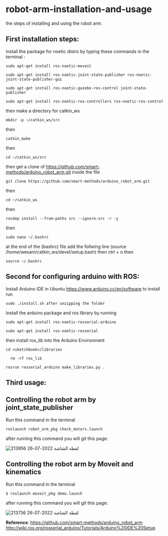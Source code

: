 # robot-arm-installation-and-usage
the steps of installing and using the robot arm.

## First installation steps:
install the package for noetic distro by typing these commands in the terminal :
```
sudo apt-get install ros-noetic-moveit
```
```
sudo apt-get install ros-noetic-joint-state-publisher ros-noetic-joint-state-publisher-gui
```
```
sudo apt-get install ros-noetic-gazebo-ros-control joint-state-publisher
```
```
sudo apt-get install ros-noetic-ros-controllers ros-noetic-ros-control
```
then
make a directory for catkin_ws
```
mkdir -p ~/catkin_ws/src
```
then
```
catkin_make
```
then
```
cd ~/catkin_ws/src
```
then
get a clone of https://github.com/smart-methods/arduino_robot_arm.git inside the file
```
git clone https://github.com/smart-methods/arduino_robot_arm.git 
```
then
```
cd ~/catkin_ws
```
then
```
rosdep install --from-paths src --ignore-src -r -y
```
then 
```
sudo nano ~/.bashrc
```
at the end of the (bashrc) file add the follwing line
(source /home/wesam/catkin_ws/devel/setup.bash)
then 
ctrl + o
then
```
source ~/.bashrc
```

## Second for configuring arduino with ROS:

Install Arduino IDE in Ubuntu https://www.arduino.cc/en/software to install run
```
sudo ./install.sh after unzipping the folder
```
Install the arduino package and ros library by running
```
sudo apt-get install ros-noetic-rosserial-arduino
```
```
sudo apt-get install ros-noetic-rosserial
```
then
install ros_lib into the Arduino Environment
```
cd <sketchbook>/libraries
```
```
  rm -rf ros_lib
```
```
rosrun rosserial_arduino make_libraries.py .
```


## Third usage:

## Controlling the robot arm by joint_state_publisher
Run this command in the terminal
```
roslaunch robot_arm_pkg check_motors.launch
```
after running this command you will git this page:

![لقطة الشاشة 2022-07-26 213956](https://user-images.githubusercontent.com/109360750/181086689-bf639e99-1f89-4d61-9397-cfdfb6ee59a7.png)


## Controlling the robot arm by Moveit and kinematics
Run this command in the terminal
```
$ roslaunch moveit_pkg demo.launch
```
after running this command you will git this page:

![لقطة الشاشة 2022-07-26 213736](https://user-images.githubusercontent.com/109360750/181087403-4e185030-6c0f-43b8-93ec-cbfe9f3fcd1a.png)





**Reference**:
https://github.com/smart-methods/arduino_robot_arm
http://wiki.ros.org/rosserial_arduino/Tutorials/Arduino%20IDE%20Setup
